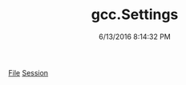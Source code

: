﻿---
title: gcc.Settings
date: 6/13/2016 8:14:32 PM
---

[File](T-gcc.Settings.File.html)
[Session](T-gcc.Settings.Session.html)
